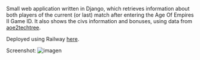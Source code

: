 Small web application written in Django, which retrieves information about both players of the current (or last) match after entering the Age Of Empires II Game ID. It also shows the civs information and bonuses, using data from [aoe2techtree](https://aoe2techtree.net/).

Deployed using Railway [here](aoewebapp-production.up.railway.app).

Screenshot:
![imagen](https://github.com/user-attachments/assets/c418c4ff-3d32-4c10-ab3c-f3263a4fd9bc)
